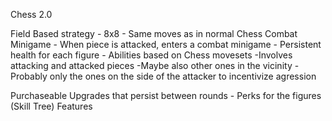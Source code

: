 Chess 2.0

Field Based strategy
    - 8x8
    - Same moves as in normal Chess
Combat Minigame
    - When piece is attacked, enters a combat minigame
        - Persistent health for each figure
        - Abilities based on Chess movesets
        -Involves attacking and attacked pieces
            -Maybe also other ones in the vicinity
                - Probably only the ones on the side of the attacker to incentivize agression

Purchaseable Upgrades that persist between rounds
    - Perks for the figures (Skill Tree)
Features
